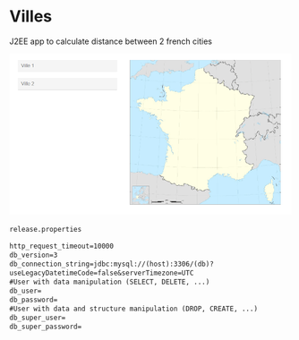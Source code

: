 # Villes
J2EE app to calculate distance between 2 french cities

![preview.gif](preview.gif)

`release.properties`
```
http_request_timeout=10000
db_version=3
db_connection_string=jdbc:mysql://(host):3306/(db)?useLegacyDatetimeCode=false&serverTimezone=UTC
#User with data manipulation (SELECT, DELETE, ...)
db_user=
db_password=
#User with data and structure manipulation (DROP, CREATE, ...)
db_super_user=
db_super_password=
```
